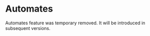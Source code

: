 # Automates

Automates feature was temporary removed. It will be introduced in subsequent
versions.
